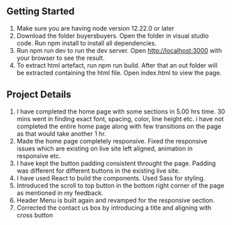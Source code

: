 
## Getting Started
1) Make sure you are having node version 12.22.0 or later
2) Download the folder buyersbuyers.  Open the folder in visual studio code. Run npm install to install all dependencies. 
3) Run npm run dev to run the dev server. Open [http://localhost:3000](http://localhost:3000) with your browser to see the result.
4) To extract html artefact, run npm run build. After that an out folder will be extracted containing the html file. Open index.html to view the page.


## Project Details

1) I have completed the home page with some sections in 5.00 hrs time. 30 mins went in finding exact font, spacing, color, line height etc. i have not completed the entire home page along with few transitions on the page as that would take another 1 hr. 
2) Made the home page completely responsive. Fixed the responsive issues which are existing on live site left aligned, animation in responsive etc.
3) I have kept the button padding consistent throught the page. Padding was different for different buttons in the existing live site.
4) I have used React to build the components. Used Sass for styling.
5) Introduced the scroll to top button in the bottom right corner of the page as mentioned in my feedback. 
6) Header Menu is built again and revamped for the responsive section.
7) Corrected the contact us box by introducing a title and aligning with cross button









